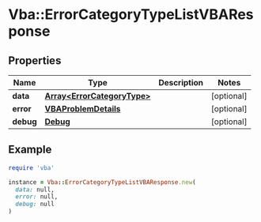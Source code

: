 # Vba::ErrorCategoryTypeListVBAResponse

## Properties

| Name | Type | Description | Notes |
| ---- | ---- | ----------- | ----- |
| **data** | [**Array&lt;ErrorCategoryType&gt;**](ErrorCategoryType.md) |  | [optional] |
| **error** | [**VBAProblemDetails**](VBAProblemDetails.md) |  | [optional] |
| **debug** | [**Debug**](Debug.md) |  | [optional] |

## Example

```ruby
require 'vba'

instance = Vba::ErrorCategoryTypeListVBAResponse.new(
  data: null,
  error: null,
  debug: null
)
```

